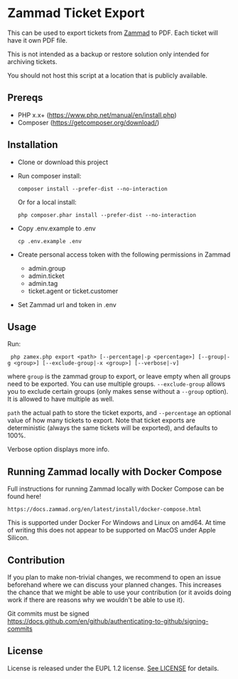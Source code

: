 # Zammad Ticket Export

This can be used to export tickets from [Zammad](https://zammad.org) to PDF.
Each ticket will have it own PDF file.

This is not intended as a backup or restore solution only intended for archiving tickets.

You should not host this script at a location that is publicly available. 

## Prereqs

- PHP x.x+ (https://www.php.net/manual/en/install.php)
- Composer (https://getcomposer.org/download/)

## Installation

- Clone or download this project
- Run composer install:
    ```
    composer install --prefer-dist --no-interaction
    ```
  Or for a local install:
    ```
    php composer.phar install --prefer-dist --no-interaction
    ```
- Copy .env.example to .env

    ```
    cp .env.example .env
    ```
- Create personal access token with the following permissions in Zammad
    - admin.group
    - admin.ticket
    - admin.tag
    - ticket.agent or ticket.customer
- Set Zammad url and token in .env

## Usage

Run:

     php zamex.php export <path> [--percentage|-p <percentage>] [--group|-g <group>] [--exclude-group|-x <group>] [--verbose|-v]

where `group` is the zammad group to export, or leave empty when all groups need to be exported.
You can use multiple groups. `--exclude-group` allows you to exclude certain groups (only makes sense
without a `--group` option). It is allowed to have multiple as well.

`path` the actual path to store the ticket exports, and `--percentage` an optional value of how
many tickets to export. Note that ticket exports are deterministic (always the same tickets will
be exported), and defaults to 100%.

Verbose option displays more info.

## Running Zammad locally with Docker Compose

Full instructions for running Zammad locally with Docker Compose can be found here!

    https://docs.zammad.org/en/latest/install/docker-compose.html

This is supported under Docker For Windows and Linux on amd64. At time of writing this does not appear to be supported on MacOS under Apple Silicon.

## Contribution

If you plan to make non-trivial changes, we recommend to open an issue beforehand where we can discuss your planned changes. This increases the chance that we might be able to use your contribution (or it avoids doing work if there are reasons why we wouldn't be able to use it).

Git commits must be signed https://docs.github.com/en/github/authenticating-to-github/signing-commits

## License

License is released under the EUPL 1.2 license. [See LICENSE](LICENSE.txt) for details.
